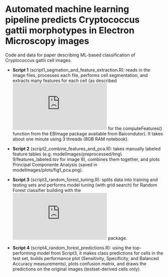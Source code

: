 # Automated machine learning pipeline predicts Cryptococcus gattii morphotypes in Electron Microscopy images

Code and data for paper describing ML-based classification of Cryptococcus gattii cell images.

* __Script 1__ (script1_segmation_and_feature_extraction.R): reads in the image files, processes each file, performs cell segmentation, and extracts many features for each cell (as described ![here](https://www.bioconductor.org/packages/devel/bioc/manuals/EBImage/man/EBImage.pdf) for the computeFeatures() function from the EBImage package available from Baicondutor). It takes about one minute using 3 threads (8GB RAM notebook).

* __Script 2__ (script2_combine_features_and_pca.R): takes manually labeled feature tables (e.g. modelImages/preprocessed/Img\ 9/features_labeled.tsv for image 9), combines them together, and plots Principal Componente Analysis (saved in modelImages/plots/fig1_pca.png). 

* __Script 3__ (script3_random_forest_tuning.R): splits data into training and testing sets and performs model tuning (with grid search) for Random Forest classifier building with the ![Caret](http://topepo.github.io/caret/index.html) package.

* __Script 4__ (script4_random_forest_predictions.R): using the top-performing model from Script3, it makes class predictions for cells in the test set, builds performance plot (Sensitivity, Specificity, and Balanced Accuracy measurements), plots confusion matrix, and draws the predictions on the original images (testset-derived cells only).


